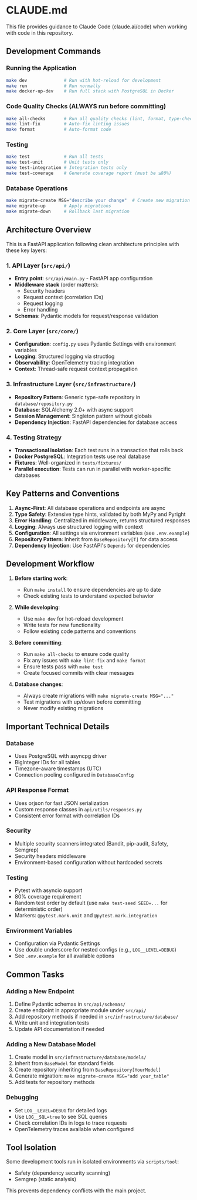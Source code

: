 # CLAUDE.md

This file provides guidance to Claude Code (claude.ai/code) when working with code in this repository.

## Development Commands

### Running the Application
```bash
make dev              # Run with hot-reload for development
make run              # Run normally
make docker-up-dev    # Run full stack with PostgreSQL in Docker
```

### Code Quality Checks (ALWAYS run before committing)
```bash
make all-checks       # Run all quality checks (lint, format, type-check, etc.)
make lint-fix         # Auto-fix linting issues
make format           # Auto-format code
```

### Testing
```bash
make test             # Run all tests
make test-unit        # Unit tests only
make test-integration # Integration tests only
make test-coverage    # Generate coverage report (must be ≥80%)
```

### Database Operations
```bash
make migrate-create MSG="describe your change"  # Create new migration
make migrate-up       # Apply migrations
make migrate-down     # Rollback last migration
```

## Architecture Overview

This is a FastAPI application following clean architecture principles with these key layers:

### 1. API Layer (`src/api/`)
- **Entry point**: `src/api/main.py` - FastAPI app configuration
- **Middleware stack** (order matters):
  - Security headers
  - Request context (correlation IDs)
  - Request logging
  - Error handling
- **Schemas**: Pydantic models for request/response validation

### 2. Core Layer (`src/core/`)
- **Configuration**: `config.py` uses Pydantic Settings with environment variables
- **Logging**: Structured logging via structlog
- **Observability**: OpenTelemetry tracing integration
- **Context**: Thread-safe request context propagation

### 3. Infrastructure Layer (`src/infrastructure/`)
- **Repository Pattern**: Generic type-safe repository in `database/repository.py`
- **Database**: SQLAlchemy 2.0+ with async support
- **Session Management**: Singleton pattern without globals
- **Dependency Injection**: FastAPI dependencies for database access

### 4. Testing Strategy
- **Transactional isolation**: Each test runs in a transaction that rolls back
- **Docker PostgreSQL**: Integration tests use real database
- **Fixtures**: Well-organized in `tests/fixtures/`
- **Parallel execution**: Tests can run in parallel with worker-specific databases

## Key Patterns and Conventions

1. **Async-First**: All database operations and endpoints are async
2. **Type Safety**: Extensive type hints, validated by both MyPy and Pyright
3. **Error Handling**: Centralized in middleware, returns structured responses
4. **Logging**: Always use structured logging with context
5. **Configuration**: All settings via environment variables (see `.env.example`)
6. **Repository Pattern**: Inherit from `BaseRepository[T]` for data access
7. **Dependency Injection**: Use FastAPI's `Depends` for dependencies

## Development Workflow

1. **Before starting work**:
   - Run `make install` to ensure dependencies are up to date
   - Check existing tests to understand expected behavior

2. **While developing**:
   - Use `make dev` for hot-reload development
   - Write tests for new functionality
   - Follow existing code patterns and conventions

3. **Before committing**:
   - Run `make all-checks` to ensure code quality
   - Fix any issues with `make lint-fix` and `make format`
   - Ensure tests pass with `make test`
   - Create focused commits with clear messages

4. **Database changes**:
   - Always create migrations with `make migrate-create MSG="..."`
   - Test migrations with up/down before committing
   - Never modify existing migrations

## Important Technical Details

### Database
- Uses PostgreSQL with asyncpg driver
- BigInteger IDs for all tables
- Timezone-aware timestamps (UTC)
- Connection pooling configured in `DatabaseConfig`

### API Response Format
- Uses orjson for fast JSON serialization
- Custom response classes in `api/utils/responses.py`
- Consistent error format with correlation IDs

### Security
- Multiple security scanners integrated (Bandit, pip-audit, Safety, Semgrep)
- Security headers middleware
- Environment-based configuration without hardcoded secrets

### Testing
- Pytest with asyncio support
- 80% coverage requirement
- Random test order by default (use `make test-seed SEED=...` for deterministic order)
- Markers: `@pytest.mark.unit` and `@pytest.mark.integration`

### Environment Variables
- Configuration via Pydantic Settings
- Use double underscore for nested configs (e.g., `LOG__LEVEL=DEBUG`)
- See `.env.example` for all available options

## Common Tasks

### Adding a New Endpoint
1. Define Pydantic schemas in `src/api/schemas/`
2. Create endpoint in appropriate module under `src/api/`
3. Add repository methods if needed in `src/infrastructure/database/`
4. Write unit and integration tests
5. Update API documentation if needed

### Adding a New Database Model
1. Create model in `src/infrastructure/database/models/`
2. Inherit from `BaseModel` for standard fields
3. Create repository inheriting from `BaseRepository[YourModel]`
4. Generate migration: `make migrate-create MSG="add your_table"`
5. Add tests for repository methods

### Debugging
- Set `LOG__LEVEL=DEBUG` for detailed logs
- Use `LOG__SQL=true` to see SQL queries
- Check correlation IDs in logs to trace requests
- OpenTelemetry traces available when configured

## Tool Isolation
Some development tools run in isolated environments via `scripts/tool`:
- Safety (dependency security scanning)
- Semgrep (static analysis)

This prevents dependency conflicts with the main project.
